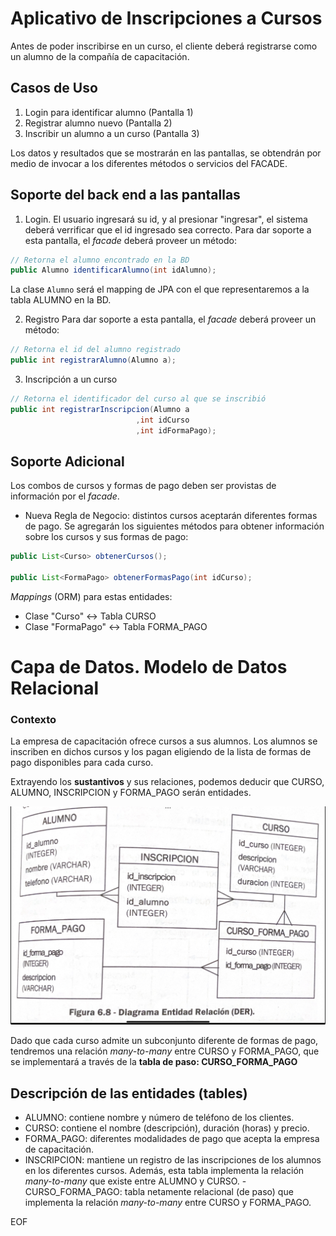 # Aplicativo de Inscripciones a Cursos

Antes de poder inscribirse en un curso, el cliente deberá registrarse como un
alumno de la compañía de capacitación.

## Casos de Uso

1. Login para identificar alumno (Pantalla 1)
2. Registrar alumno nuevo (Pantalla 2)
3. Inscribir un alumno a un curso (Pantalla 3)

Los datos y resultados que se mostrarán en las pantallas, se obtendrán por medio de
invocar a los diferentes métodos o servicios del FACADE.

## Soporte del back end a las pantallas

1. Login. El usuario ingresará su id, y al presionar "ingresar", el sistema deberá
verrificar que el id ingresado sea correcto. Para dar soporte a esta pantalla, el
_facade_ deberá proveer un método:
```java
// Retorna el alumno encontrado en la BD
public Alumno identificarAlumno(int idAlumno);
```

La clase ```Alumno``` será el mapping de JPA con el que representaremos a la tabla
ALUMNO en la BD.

2. Registro
Para dar soporte a esta pantalla, el
_facade_ deberá proveer un método:
```java
// Retorna el id del alumno registrado
public int registrarAlumno(Alumno a);
```

3. Inscripción a un curso


```java
// Retorna el identificador del curso al que se inscribió
public int registrarInscripcion(Alumno a
                            ,int idCurso
                            ,int idFormaPago);
```

## Soporte Adicional

Los combos de cursos y formas de pago deben ser provistas
de información por el _facade_.

* Nueva Regla de Negocio: distintos cursos aceptarán diferentes
formas de pago. Se agregarán los siguientes métodos para
obtener información sobre los cursos y sus formas de pago:

```java
public List<Curso> obtenerCursos();

public List<FormaPago> obtenerFormasPago(int idCurso);
```

_Mappings_ (ORM) para estas entidades:
- Clase "Curso" <-> Tabla CURSO
- Clase "FormaPago" <-> Tabla FORMA_PAGO

# Capa de Datos. Modelo de Datos Relacional

### Contexto

La empresa de capacitación ofrece cursos a sus alumnos. Los
alumnos se inscriben en dichos cursos y los pagan eligiendo de
la lista de formas de pago disponibles para cada curso.

Extrayendo los **sustantivos** y sus relaciones, podemos deducir
que CURSO, ALUMNO, INSCRIPCION y FORMA_PAGO serán entidades.

![image info](./images/ERD_00.png)

Dado que cada curso admite un subconjunto diferente de formas de
pago, tendremos una relación _many-to-many_ entre CURSO y
FORMA_PAGO, que se implementará a través de la **tabla de paso:
CURSO_FORMA_PAGO**

## Descripción de las entidades (tables)

- ALUMNO: contiene nombre y número de teléfono de los clientes.
- CURSO: contiene el nombre (descripción), duración (horas)
y precio.
- FORMA_PAGO: diferentes modalidades de pago que acepta la 
empresa de capacitación.
- INSCRIPCION: mantiene un registro de las inscripciones de
los alumnos en los diferentes cursos. Además, esta tabla
implementa la relación _many-to-many_ que existe entre
ALUMNO y CURSO.
-CURSO_FORMA_PAGO: tabla netamente relacional (de paso) que
implementa la relación _many-to-many_ entre CURSO y FORMA_PAGO.

EOF